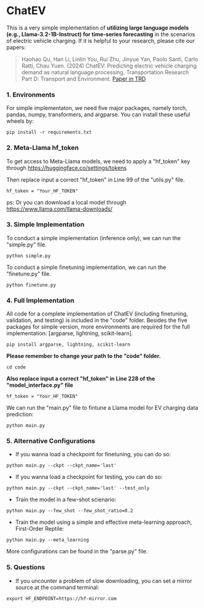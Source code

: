 # ChatEV
This is a very simple implementation of **utilizing large language models (e.g., Llama-3.2-1B-Instruct) for time-series forecasting** in the scenarios of electric vehicle charging. If it is helpful to your research, please cite our papers:

>Haohao Qu, Han Li, Linlin You, Rui Zhu, Jinyue Yan, Paolo Santi, Carlo Ratti, Chau Yuen. (2024) ChatEV: Predicting electric vehicle charging demand as natural language processing. Transportation Research Part D: Transport and Environment. [Paper in TRD](https://doi.org/10.1016/j.trd.2024.104470)


### 1. Environments
For simple implementaton, we need five major packages, namely torch, pandas, numpy, transformers, and argparse. You can install these useful wheels by:

```shell
pip install -r requirements.txt
```

### 2. Meta-Llama hf_token
To get access to Meta-Llama models, we need to apply a "hf_token" key through https://huggingface.co/settings/tokens

Then replace input a correct "hf_token" in Line 99 of the "utils.py" file.
```shell
hf_token = "Your_HF_TOKEN"
```

ps: Or you can download a local model through https://www.llama.com/llama-downloads/

### 3. Simple Implementation
To conduct a simple implementation (inference only), we can run the "simple.py" file.
```shell
python simple.py
```

To conduct a simple finetuning implementation, we can run the "finetune.py" file.
```shell
python finetune.py
```

### 4. Full Implementation
All code for a complete implementation of ChatEV (including finetuning, validation, and testing) is included in the "code" folder. Besides the five packages for simple version, more environments are required for the full implementation: [argparse, lightning, scikit-learn].
```shell
pip install argparse, lightning, scikit-learn
```

**Please remember to change your path to the "code" folder.**
```shell
cd code
```
**Also replace input a correct "hf_token" in Line 228 of the "model_interface.py" file**
```shell
hf_token = "Your_HF_TOKEN"
```
We can run the "main.py" file to fintune a Llama model for EV charging data prediction:
```shell
python main.py
```

### 5. Alternative Configurations
* If you wanna load a checkpoint for finetuning, you can do so:
```shell
python main.py --ckpt --ckpt_name='last'
```
* If you wanna load a checkpoint for testing, you can do so:
```shell
python main.py --ckpt --ckpt_name='last' --test_only
```
* Train the model in a few-shot scienario:
```shell
python main.py --few_shot --few_shot_ratio=0.2
```
* Train the model using a simple and effective meta-learning approach, First-Order Reptile:
```shell
python main.py --meta_learning
```

More configurations can be found in the "parse.py" file.

### 5. Questions
* If you uncounter a problem of slow downloading, you can set a mirror source at the command terminal:
```shell
export HF_ENDPOINT=https://hf-mirror.com
```
